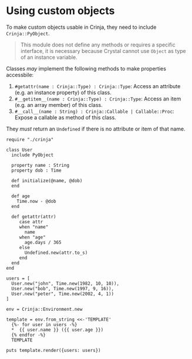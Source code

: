 # Using custom objects

To make custom objects usable in Crinja, they need to include `Crinja::PyObject`.

> This module does not define any methods or requires a specific interface, it is necessary because Crystal cannot use `Object` as type of an instance variable.

Classes *may* implement the following methods to make properties accessbile:

1. `#getattr(name : Crinja::Type) : Crinja::Type`: Access an attribute (e.g. an instance property) of this class.
2. `#__getitem__(name : Crinja::Type) : Crinja::Type`: Access an item (e.g. an array member) of this class.
3. `#__call__(name : String) : Crinja::Callable | Callable::Proc`: Expose a callable as method of this class.

They *must* return an `Undefined` if there is no attribute or item of that name.

```playground
require "./crinja"

class User
  include PyObject

  property name : String
  property dob : Time

  def initialize(@name, @dob)
  end

  def age
    Time.now - @dob
  end

  def getattr(attr)
     case attr
     when "name"
       name
     when "age"
       age.days / 365
     else
       Undefined.new(attr.to_s)
     end
  end
end

users = [
  User.new("john", Time.new(1982, 10, 10)),
  User.new("bob", Time.new(1997, 9, 16)),
  User.new("peter", Time.new(2002, 4, 1))
]

env = Crinja::Environment.new

template = env.from_string <<-'TEMPLATE'
  {%- for user in users -%}
  *  {{ user.name }} ({{ user.age }})
  {% endfor -%}
  TEMPLATE

puts template.render({users: users})
```
